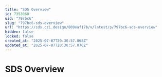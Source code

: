 ```yaml
---
title: "SDS Overview"
id: 7353060
uid: "797bc6"
slug: "797bc6-sds-overview"
url: "https://sds.czi.design/009eaf17b/v/latest/p/797bc6-sds-overview"
hidden: false
locked: false
created_at: "2025-07-07T20:30:57.068Z"
updated_at: "2025-07-07T20:30:57.070Z"
---
```


# SDS Overview

